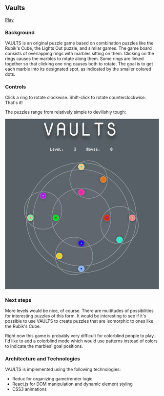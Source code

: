 ## Vaults

[Play](https://samthrasher.github.io/Vaults)

### Background

VAULTS is an original puzzle game based on combination puzzles like the
Rubik's Cube, the Lights Out puzzle, and similar games. The game board consists
of overlapping rings with marbles sitting on them. Clicking on the rings
causes the marbles to rotate along them. Some rings are linked
together so that clicking one ring causes both to rotate. The goal is to get each
marble into its designated spot, as indicated by the smaller colored dots.

### Controls

Click a ring to rotate clockwise. Shift-click to rotate counterclockwise.
That's it!

The puzzles range from relatively simple to devilishly tough:

![VAULTS screenshot](./assets/img/sshot.png)

### Next steps

More levels would be nice, of course. There are multitudes of possibilities for
interesting puzzles of this form. It would be interesting to see if it's
possible to use VAULTS to create puzzles that are isomorphic to ones
like the Rubik's Cube.

Right now this game is probably very difficult for colorblind people to play.
I'd like to add a colorblind mode which would use patterns instead of colors
to indicate the marbles' goal positions.

### Architecture and Technologies

VAULTS is implemented using the following technologies:
- Redux for organizing game/render logic
- React.js for DOM manipulation and dynamic element styling
- CSS3 animations
